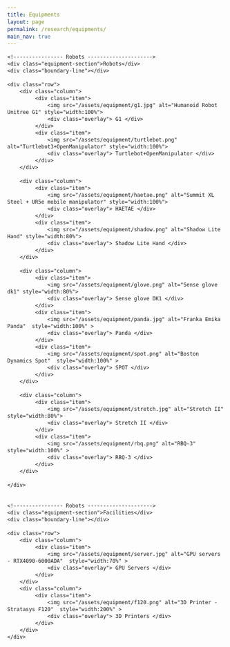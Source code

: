 ```yaml
---
title: Equipments
layout: page
permalink: /research/equipments/
main_nav: true
---
```


<!--
If you want to change the style of the table, please look at the table tags in _sass/_layout.scss.
-->

<div class="equipment">

    <!---------------- Robots --------------------->
    <div class="equipment-section">Robots</div>
    <div class="boundary-line"></div>

    <div class="row">
        <div class="column">
             <div class="item">
                 <img src="/assets/equipment/g1.jpg" alt="Humanoid Robot Unitree G1" style="width:100%">
                 <div class="overlay"> G1 </div>
             </div>
             <div class="item">
                 <img src="/assets/equipment/turtlebot.png" alt="Turtlebot3+OpenManipulator" style="width:100%">
                 <div class="overlay"> Turtlebot+OpenManipulator </div>
             </div>      
        </div>
    
        <div class="column">
             <div class="item">
                 <img src="/assets/equipment/haetae.png" alt="Summit XL Steel + UR5e mobile manipulator" style="width:100%">
                 <div class="overlay"> HAETAE </div>
             </div>
             <div class="item">
                 <img src="/assets/equipment/shadow.png" alt="Shadow Lite Hand" style="width:80%">
                 <div class="overlay"> Shadow Lite Hand </div>
             </div>
        </div>

        <div class="column">
             <div class="item">
                 <img src="/assets/equipment/glove.png" alt="Sense glove dk1" style="width:80%">
                 <div class="overlay"> Sense glove DK1 </div>
             </div>
             <div class="item">
                 <img src="/assets/equipment/panda.jpg" alt="Franka Emika Panda"  style="width:100%" >
                 <div class="overlay"> Panda </div>
             </div>
             <div class="item">
                 <img src="/assets/equipment/spot.png" alt="Boston Dynamics Spot"  style="width:100%" >
                 <div class="overlay"> SPOT </div>
             </div>
        </div>

        <div class="column">
             <div class="item">
                 <img src="/assets/equipment/stretch.jpg" alt="Stretch II"  style="width:80%">
                 <div class="overlay"> Stretch II </div>
             </div>
             <div class="item">
                 <img src="/assets/equipment/rbq.png" alt="RBQ-3"  style="width:100%" >
                 <div class="overlay"> RBQ-3 </div>
             </div>
        </div>

    </div>


    <!---------------- Robots --------------------->
    <div class="equipment-section">Facilities</div>
    <div class="boundary-line"></div>

    <div class="row">
        <div class="column">
             <div class="item">
                 <img src="/assets/equipment/server.jpg" alt="GPU servers - RTX4090-6000ADA"  style="width:70%" >
                 <div class="overlay"> GPU Servers </div>
             </div>
        </div>
        <div class="column">
             <div class="item">
                 <img src="/assets/equipment/f120.png" alt="3D Printer - Stratasys F120"  style="width:200%" >      
                 <div class="overlay"> 3D Printers </div>
             </div>
        </div>
    </div>




</div>



